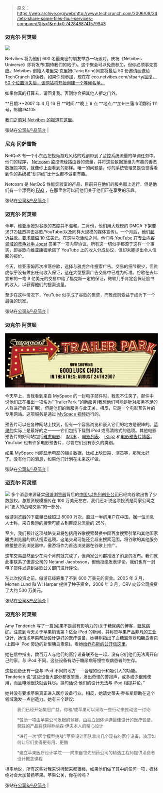 # 

> 原文：<https://web.archive.org/web/http://www.techcrunch.com/2006/08/24/lets-share-some-files-four-services-compared/&js=1&rnd=0.7428488741579943>

### 迈克尔·阿灵顿

[![](img/7dc6196c74c535a878605439031ae8d9.png)](https://web.archive.org/web/20070411015417/http://eco.netvibes.com/sfparty/)

Netvibes 将为他们 600 名最亲密的朋友举办一场派对，庆祝《Netvibes Universe》即将发布(期待我们的帖子)。这个聚会可以免费参加，但你必须事先答应。Netvibes 创始人塔里克·克里姆(Tariq Krim)同意将最后 50 份邀请函送给 TechCrunch 的读者。如果你想参加，现在在 eco.netvibes.com/sfparty/[回复。50 个位置消失后，该网站将开始创建一个等候名单。](https://web.archive.org/web/20070411015417/http://eco.netvibes.com/sfparty/)

如果你真的打算去，请回复我。否则你会把其他人拒之门外。

**日期:**2007 年 4 月 16 日
**时间:**晚上 9 点
**地点:**加州三藩市明娜街 111 号，邮编:94105

[我们之前对 Netvibes 的报道在这里](https://web.archive.org/web/20070411015417/http://www.techcrunch.com/tag/netvibes)。

张贴在[公司&产品简介](https://web.archive.org/web/20070411015417/http://www.techcrunch.com/category/company-product-profiles/ "View all posts in Company & Product Profiles") |

### 尼克·冈萨雷斯

NetQoS 有一个小东西把视频游戏风格的戏剧带到了监控系统流量的单调任务中。他们的程序， [Netcosm](https://web.archive.org/web/20070411015417/http://www.netqos.com/network%2Dmonitoring/network-monitoring-labs.html) 监控流经路由器的流量，并将这些数据重组为有趣的善恶数据包冲突，就像你上面看到的那样。唯一的问题是，你的系统管理员是否觉得看到你的系统被“划斜线”比什么都不做更有趣。

Netcosm 是 NetQoS 性能实验室的产品，目前只在他们的服务器上运行，但是他们有一个漂亮的 [FAQ](https://web.archive.org/web/20070411015417/http://www.netperformance.com/content.aspx?id=2690&cb_name=1) ，在那里你可以问他们关于他们正在享受的乐趣。

张贴在[公司&产品简介](https://web.archive.org/web/20070411015417/http://www.techcrunch.com/category/company-product-profiles/ "View all posts in Company & Product Profiles") |

### 迈克尔·阿灵顿

今年，维亚康姆对谷歌的态度并不温和。二月份，他们用大规模的 DMCA 下架要求(T2)猛烈抨击谷歌/YouTube(以及同样大规模的媒体宣传)。一个月后，他们[起诉谷歌，要求赔偿 10 亿美元](https://web.archive.org/web/20070411015417/http://www.techcrunch.com/2007/03/13/5217/)。在这两次活动之间，他们[与 YouTube 在专业内容领域的竞争对手 Joost](https://web.archive.org/web/20070411015417/http://www.techcrunch.com/2007/02/20/viacom-to-sign-deal-with-joost/) 签署了一项内容协议。所有这一切似乎都源于这样一个事实，即谷歌向维亚康姆承诺了 YouTube 上的收入分成协议，但却未能提出令人信服的报价。

今天，维亚康姆再次冷落谷歌，选择与雅虎合作搜索广告。交易的细节很少，但雅虎似乎没有做出任何收入保证，这在大型搜索广告交易中已成为标准。谷歌在去年宣布的一笔 9 亿美元的交易中给了福克斯一定的保证，微软几乎肯定会保证脸书的收入，以获得他们的搜索流量。

至少在这种情况下，YouTube 似乎成了谷歌的累赘，而雅虎则受益于成为下一个最强的玩家。

张贴在[公司&产品简介](https://web.archive.org/web/20070411015417/http://www.techcrunch.com/category/company-product-profiles/ "View all posts in Company & Product Profiles") |

### 迈克尔·阿灵顿

![](img/b8b3c5c8af007bbe32576afdabe6d150.png)

今天早上，当我看到来自 MySpace 的一封电子邮件时，我忍不住笑了，邮件中说他们正在推出一项名为“ [TrailerPark](https://web.archive.org/web/20070411015417/http://www.myspace.com/trailerpark) ”的新服务(我想他们可能是针对服务不足的人群进行会员扩展)。但是他们的新服务与此无关。相反，它是一个电影预告片的专用网站。这项服务是通过 [MySpace 视频](https://web.archive.org/web/20070411015417/http://www.techcrunch.com/2006/08/15/comscore-myspace-video-traffic-doubled-in-july/)运行的。

预告片可以在各种网站上找到，但有一个容易浏览和嵌入它们的地方是很棒的。[苹果的](https://web.archive.org/web/20070411015417/http://www.apple.com/trailers/)实际上是最好的之一——它们包括下载到 iPod 或高清格式的选项。其他电影预告片的好网站包括[雅虎电影](https://web.archive.org/web/20070411015417/http://movies.yahoo.com/trailers/)、 [IMDB](https://web.archive.org/web/20070411015417/http://www.imdb.com/) 、[电影列表](https://web.archive.org/web/20070411015417/http://www.movie-list.com/)、 [iKlipz](https://web.archive.org/web/20070411015417/http://www.iklipz.com/Trailers.aspx) 和[电影预告片博客](https://web.archive.org/web/20070411015417/http://movietrailers.blogspot.com/)。YouTube 也有许多电影预告片，尽管它们没有永久的类别。

如果 MySpace 也能显示电影的相关数据，比如上映日期、演员等，那就太好了。没有他们的消息，如果他们计划在未来这样做。

张贴在[公司&产品简介](https://web.archive.org/web/20070411015417/http://www.techcrunch.com/category/company-product-profiles/ "View all posts in Company & Product Profiles") |

### 迈克尔·阿灵顿

[![](img/0a9668be0d9936e66091c407a893f410.png)](https://web.archive.org/web/20070411015417/http://www.maxthon.com/) 多个消息来源证实[傲游浏览器](https://web.archive.org/web/20070411015417/http://www.maxthon.com/)背后的[中国/以色列创业公司](https://web.archive.org/web/20070411015417/http://www.techcrunch.com/2006/02/28/maxthon-the-browser-that-rocks/)已经向谷歌出售了少数股权。总投资规模据传在 100 万美元左右。我们还听说这项投资是两家公司之间“更大的战略交易”的一部分。

傲游浏览器的下载量已经超过 8000 万次，超过一半的用户在中国。据一位消息人士称，来自傲游的搜索可能占到百度总流量的 25%。

至少，我们预计这项战略交易将包括用谷歌搜索替换中国百度搜索引擎和其他国家雅虎浏览器的默认搜索选项。这笔交易可能还会超出搜索范围，将谷歌的其他服务直接整合到浏览器中。傲游将作为首选浏览器在谷歌上推广。

这笔交易显然至少在两个月前就完成了，但两家公司都推迟了消息的发布。我们就此事联系了傲游公司的 Netanel Jacobsson，但他拒绝发表评论。我们也有一封电子邮件发送到谷歌公关部门进行评论。

在此次投资之前，傲游已经筹集了不到 600 万美元的资金。2005 年 3 月，Morten Lund 和 WI Harper 提供了种子资金，2006 年 3 月，CRV 向该公司投资了大约 500 万美元。

张贴在[公司&产品简介](https://web.archive.org/web/20070411015417/http://www.techcrunch.com/category/company-product-profiles/ "View all posts in Company & Product Profiles") |

### 迈克尔·阿灵顿

Amy Tenderich 写了一篇(如果不是最有影响力的)关于糖尿病的博客，[糖尿病矿](https://web.archive.org/web/20070411015417/http://www.diabetesmine.com/)。注意到今天关于苹果销售第 1 亿台 iPod 的新闻，并称赞苹果产品非凡的工业设计，她请求苹果帮助设计更好的医疗设备。她特别指出了血糖监测器和胰岛素泵(上图中 iPod 旁边的新型胰岛素泵)。看她[给乔布斯的公开信这里](https://web.archive.org/web/20070411015417/http://www.diabetesmine.com/2007/04/an_open_letter_.html)。

她在信中指出，数百万人与他们的医疗设备联系在一起，没有它们他们无法离开自己的家。与 iPod 不同，这些设备有助于糖尿病等慢性疾病患者的生存。

这些设备还有一些与 iPod 不同的地方——合理的设计和吸引人的功能。Tenderich 说“这些设备大部分都很笨重，发出奇怪的警报声，或多或少很难使用，而且电池很快就会耗尽。换句话说:他们的设计无法与 iPod 相提并论。”

她并没有要求苹果真正进入医疗设备行业。相反，她请史蒂夫·乔布斯帮助在这个领域激发一点创造力。她有三个建议:

> 我们已经开始集思广益，你和/或苹果可以采取一些行动来推动这一讨论:
> 
> *赞助一项由苹果公司发起的竞赛，由独立团体评选最佳设计的医疗设备，获胜的产品将获得乔纳森·伊夫本人的精心设计
> 
> *进行一次“医学模型挑战”:苹果设计团队拿出几个现有的医疗设备，演示如何让它们变得更有用、更酷
> 
> *建立苹果医疗设计学院——向来自领先制药公司的精选工程师提供消费者设计概念课程

坦率地说，所有这些对我来说听起来都很棒，如果他们做了其中的任何一项，媒体绝对会大加赞扬苹果。苹果公关，你在听吗？

张贴在[公司&产品简介](https://web.archive.org/web/20070411015417/http://www.techcrunch.com/category/company-product-profiles/ "View all posts in Company & Product Profiles") |